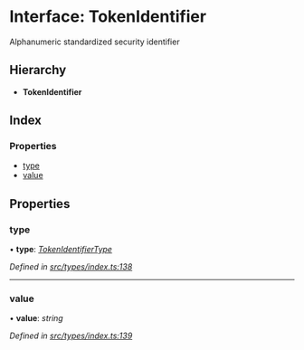 # Interface: TokenIdentifier

Alphanumeric standardized security identifier

## Hierarchy

* **TokenIdentifier**

## Index

### Properties

* [type](tokenidentifier.md#type)
* [value](tokenidentifier.md#value)

## Properties

###  type

• **type**: *[TokenIdentifierType](../enums/tokenidentifiertype.md)*

*Defined in [src/types/index.ts:138](https://github.com/PolymathNetwork/polymesh-sdk/blob/14db4c2/src/types/index.ts#L138)*

___

###  value

• **value**: *string*

*Defined in [src/types/index.ts:139](https://github.com/PolymathNetwork/polymesh-sdk/blob/14db4c2/src/types/index.ts#L139)*
